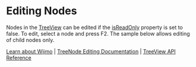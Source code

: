 Editing Nodes
=============

Nodes in the [TreeView](https://www.grapecity.com/wijmo/api/classes/wijmo_nav.treeview.html) can be edited if the [isReadOnly](https://www.grapecity.com/wijmo/api/classes/wijmo_nav.treeview.html#isreadonly) property is set to false. To edit, select a node and press F2. The sample below allows editing of child nodes only.

[Learn about Wijmo](https://www.grapecity.com/wijmo) | [TreeNode Editing Documentation](https://www.grapecity.com/wijmo/docs/Topics/Nav/TreeView/Nodes/Node-Interaction) | [TreeView API Reference](https://www.grapecity.com/wijmo/api/classes/wijmo_nav.treeview.html)